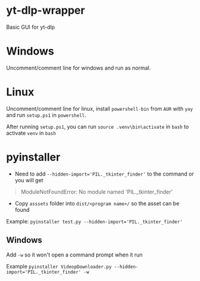 # yt-dlp-wrapper
 Basic GUI for yt-dlp

# Windows
Uncomment/comment line for windows and run as normal.

# Linux
Uncomment/comment line for linux, install `powershell-bin` from `AUR` with `yay` and run `setup.ps1` in `powershell`.

After running `setup.ps1`, you can run `source .venv\bin\activate` in `bash` to activate `venv` in `bash`

# pyinstaller
- Need to add `--hidden-import='PIL._tkinter_finder'` to the command or you will get
>ModuleNotFoundError: No module named 'PIL._tkinter_finder'

- Copy `asssets` folder into `dist/<program name>/` so the asset can be found

Example: `pyinstaller test.py --hidden-import='PIL._tkinter_finder'`

## Windows
Add `-w` so it won't open a command prompt when it run

Example `pyinstaller VideopDownloader.py --hidden-import='PIL._tkinter_finder' -w`